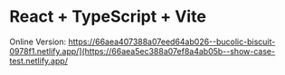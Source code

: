 # React + TypeScript + Vite

Online Version:  https://66aea407388a07eed64ab026--bucolic-biscuit-0978f1.netlify.app/](https://66aea5ec388a07ef8a4ab05b--show-case-test.netlify.app/
